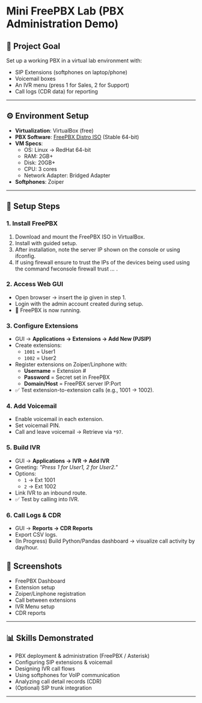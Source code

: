 # Mini FreePBX Lab (PBX Administration Demo)

## 🎯 Project Goal
Set up a working PBX in a virtual lab environment with:
- SIP Extensions (softphones on laptop/phone)
- Voicemail boxes
- An IVR menu (press 1 for Sales, 2 for Support)
- Call logs (CDR data) for reporting

---

## ⚙️ Environment Setup
- **Virtualization**: VirtualBox (free)  
- **PBX Software**: [FreePBX Distro ISO](https://www.freepbx.org/downloads/) (Stable 64-bit)  
- **VM Specs**:
  - OS: Linux → RedHat 64-bit
  - RAM: 2GB+
  - Disk: 20GB+
  - CPU: 3 cores
  - Network Adapter: Bridged Adapter
- **Softphones**: Zoiper 

---

## 🚀 Setup Steps

### 1. Install FreePBX
1. Download and mount the FreePBX ISO in VirtualBox.  
2. Install with guided setup.  
3. After installation, note the server IP shown on the console or using ifconfig.
4. If using firewall ensure to trust the IPs of the devices being used using the command fwconsole firewall trust *.*.*.* .

### 2. Access Web GUI
- Open browser → insert the ip given in step 1.  
- Login with the admin account created during setup.  
- 🎉 FreePBX is now running.

### 3. Configure Extensions
- GUI → **Applications → Extensions → Add New (PJSIP)**  
- Create extensions:
  - `1001` = User1
  - `1002` = User2  
- Register extensions on Zoiper/Linphone with:
  - **Username** = Extension #
  - **Password** = Secret set in FreePBX
  - **Domain/Host** = FreePBX server IP:Port  
- ✅ Test extension-to-extension calls (e.g., 1001 → 1002).

### 4. Add Voicemail
- Enable voicemail in each extension.  
- Set voicemail PIN.  
- Call and leave voicemail → Retrieve via `*97`.

### 5. Build IVR
- GUI → **Applications → IVR → Add IVR**  
- Greeting: *"Press 1 for User1, 2 for User2."*  
- Options:
  - `1` → Ext 1001
  - `2` → Ext 1002  
- Link IVR to an inbound route.  
- ✅ Test by calling into IVR.

### 6. Call Logs & CDR
- GUI → **Reports → CDR Reports**  
- Export CSV logs.  
- (In Progress) Build Python/Pandas dashboard → visualize call activity by day/hour.


## 📸 Screenshots
- FreePBX Dashboard  
- Extension setup  
- Zoiper/Linphone registration  
- Call between extensions  
- IVR Menu setup  
- CDR reports  

---

## 📊 Skills Demonstrated
- PBX deployment & administration (FreePBX / Asterisk)  
- Configuring SIP extensions & voicemail  
- Designing IVR call flows  
- Using softphones for VoIP communication  
- Analyzing call detail records (CDR)  
- (Optional) SIP trunk integration  

---
